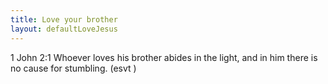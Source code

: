 ```yaml
---
title: Love your brother
layout: defaultLoveJesus
---
```

1 John 2:1 Whoever loves his brother abides in the light, and in him there is no cause for stumbling. 
(esvt )